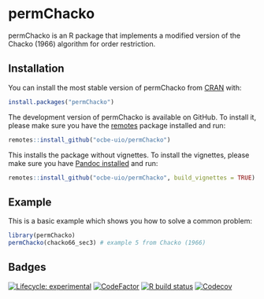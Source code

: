 
# permChacko

permChacko is an R package that implements a modified version of the Chacko (1966) algorithm for order restriction.

## Installation

You can install the most stable version of permChacko from [CRAN](https://CRAN.R-project.org) with:

```r
install.packages("permChacko")
```

The development version of permChacko is available on GitHub. To install it, please make sure you have the [remotes](https://remotes.r-lib.org/) package installed and run:

```r
remotes::install_github("ocbe-uio/permChacko")
```

This installs the package without vignettes. To install the vignettes, please make sure you have [Pandoc installed](https://pandoc.org/installing.html) and run:

```r
remotes::install_github("ocbe-uio/permChacko", build_vignettes = TRUE)
```

## Example

This is a basic example which shows you how to solve a common problem:

```r
library(permChacko)
permChacko(chacko66_sec3) # example 5 from Chacko (1966)
```

## Badges

<!-- badges: start -->
[![Lifecycle: experimental](https://img.shields.io/badge/lifecycle-experimental-orange.svg)](https://lifecycle.r-lib.org/articles/stages.html#experimental)
[![CodeFactor](https://www.codefactor.io/repository/github/ocbe-uio/permChacko/badge)](https://www.codefactor.io/repository/github/ocbe-uio/permChacko)
[![R build status](https://github.com/ocbe-uio/permChacko/workflows/R-CMD-check/badge.svg)](https://github.com/ocbe-uio/permChacko/actions)
[![Codecov](https://codecov.io/gh/ocbe-uio/permChacko/branch/develop/graph/badge.svg)](https://codecov.io/gh/ocbe-uio/permChacko)
<!-- badges: end -->
